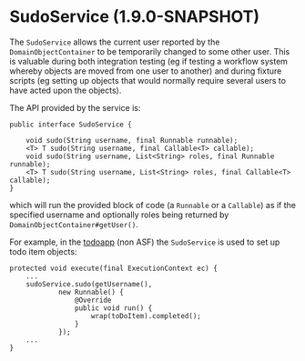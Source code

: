 SudoService (1.9.0-SNAPSHOT)
===========

The `SudoService` allows the current user reported by the `DomainObjectContainer` to be temporarily changed to some 
other user.  This is valuable during both integration testing (eg if testing a workflow system whereby objects are
moved from one user to another) and during fixture scripts (eg setting up objects that would normally require several
users to have acted upon the objects).

The API provided by the service is:

    public interface SudoService {
    
        void sudo(String username, final Runnable runnable);
        <T> T sudo(String username, final Callable<T> callable);
        void sudo(String username, List<String> roles, final Runnable runnable);
        <T> T sudo(String username, List<String> roles, final Callable<T> callable);
    }

which will run the provided block of code (a `Runnable` or a `Callable`) as if the specified username and optionally
roles being returned by `DomainObjectContainer#getUser()`.

For example, in the [todoapp](https://github.com/isisaddons/isis-app-todoapp) (non ASF) the `SudoService` is used to 
set up todo item objects:

    protected void execute(final ExecutionContext ec) {
        ...
        sudoService.sudo(getUsername(),
                new Runnable() {
                    @Override
                    public void run() {
                        wrap(toDoItem).completed();
                    }
                });
        ...
    }

